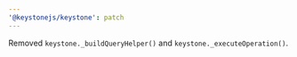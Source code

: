 ```yaml
---
'@keystonejs/keystone': patch
---
```


Removed `keystone._buildQueryHelper()` and `keystone._executeOperation()`.
